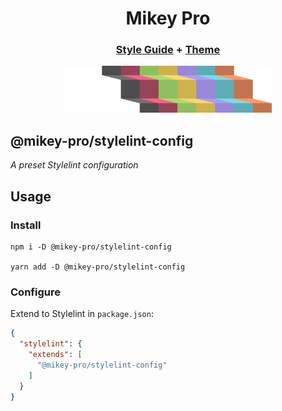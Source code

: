 <div width="100%" align="center">
  <h1>
    <b>Mikey Pro</b>
  </h1>
  <h3>
    <a href="https://github.com/mikey-pro/style-guide">Style Guide</a>
    +
    <a href="https://github.com/mikey-pro/theme">Theme</a>
  </h3>
  <a href="https://github.com/mikey-pro">
    <img src="img/mikey-pro-logo.svg" style="height: 75px" alt="Mikey Pro Logo" />
  </a>
  <br />
</div>

## **@mikey-pro/stylelint-config**

_A preset Stylelint configuration_

## Usage

### Install

```shell
npm i -D @mikey-pro/stylelint-config

yarn add -D @mikey-pro/stylelint-config
```

### Configure

Extend to Stylelint in `package.json`:

```json
{
  "stylelint": {
    "extends": [
      "@mikey-pro/stylelint-config"
    ]
  }
}
```
